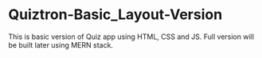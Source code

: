 # Quiztron-Basic_Layout-Version

This is basic version of Quiz app using HTML, CSS and JS. Full version will be built later using MERN stack.
